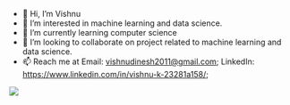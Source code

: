 - 👋 Hi, I’m Vishnu
- 👀 I’m interested in machine learning and data science.
- 🌱 I’m currently learning computer science
- 💞️ I’m looking to collaborate on project related to machine learning and data science.
- 📫 Reach me at Email: vishnudinesh2011@gmail.com; LinkedIn: https://www.linkedin.com/in/vishnu-k-23281a158/;

<img src="https://github-readme-stats.vercel.app/api?username=kv-95&&show_icons=true&title_color=07af5c&icon_color=bb2acf&text_color=076aaf&bg_color=151515">

<!---
kv-95/kv-95 is a ✨ special ✨ repository because its `README.md` (this file) appears on your GitHub profile.
You can click the Preview link to take a look at your changes.
--->
